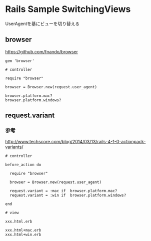 # Rails Sample SwitchingViews

UserAgentを基にビューを切り替える

## browser

https://github.com/fnando/browser

```
gem 'browser'
```

```
# controller

require "browser"

browser = Browser.new(request.user_agent)

browser.platform.mac?
browser.platform.windows?
```

## request.variant

### 参考

http://www.techscore.com/blog/2014/03/13/rails-4-1-0-actionpack-variants/

```
# controller

before_action do

  require "browser"
  
  browser = Browser.new(request.user_agent)
  
  request.variant = :mac if  browser.platform.mac?
  request.variant = :win if  browser.platform.windows?

end
```

```
# view

xxx.html.erb

xxx.html+mac.erb
xxx.html+win.erb
```
